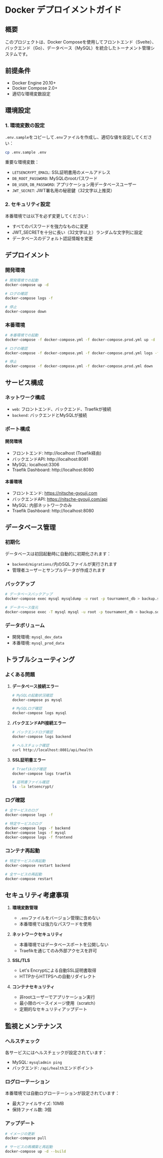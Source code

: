 # Docker デプロイメントガイド

## 概要

このプロジェクトは、Docker Composeを使用してフロントエンド（Svelte）、バックエンド（Go）、データベース（MySQL）を統合したトーナメント管理システムです。

## 前提条件

- Docker Engine 20.10+
- Docker Compose 2.0+
- 適切な環境変数設定

## 環境設定

### 1. 環境変数の設定

`.env.sample`をコピーして`.env`ファイルを作成し、適切な値を設定してください：

```bash
cp .env.sample .env
```

重要な環境変数：
- `LETSENCRYPT_EMAIL`: SSL証明書用のメールアドレス
- `DB_ROOT_PASSWORD`: MySQLのrootパスワード
- `DB_USER`, `DB_PASSWORD`: アプリケーション用データベースユーザー
- `JWT_SECRET`: JWT署名用の秘密鍵（32文字以上推奨）

### 2. セキュリティ設定

本番環境では以下を必ず変更してください：
- すべてのパスワードを強力なものに変更
- JWT_SECRETを十分に長い（32文字以上）ランダムな文字列に設定
- データベースのデフォルト認証情報を変更

## デプロイメント

### 開発環境

```bash
# 開発環境での起動
docker-compose up -d

# ログの確認
docker-compose logs -f

# 停止
docker-compose down
```

### 本番環境

```bash
# 本番環境での起動
docker-compose -f docker-compose.yml -f docker-compose.prod.yml up -d

# ログの確認
docker-compose -f docker-compose.yml -f docker-compose.prod.yml logs -f

# 停止
docker-compose -f docker-compose.yml -f docker-compose.prod.yml down
```

## サービス構成

### ネットワーク構成

- `web`: フロントエンド、バックエンド、Traefikが接続
- `backend`: バックエンドとMySQLが接続

### ポート構成

#### 開発環境
- フロントエンド: http://localhost (Traefik経由)
- バックエンドAPI: http://localhost:8081
- MySQL: localhost:3306
- Traefik Dashboard: http://localhost:8080

#### 本番環境
- フロントエンド: https://nitsche-gyouji.com
- バックエンドAPI: https://nitsche-gyouji.com/api
- MySQL: 内部ネットワークのみ
- Traefik Dashboard: http://localhost:8080

## データベース管理

### 初期化

データベースは初回起動時に自動的に初期化されます：
- `backend/migrations/`内のSQLファイルが実行されます
- 管理者ユーザーとサンプルデータが作成されます

### バックアップ

```bash
# データベースバックアップ
docker-compose exec mysql mysqldump -u root -p tournament_db > backup.sql

# データベース復元
docker-compose exec -T mysql mysql -u root -p tournament_db < backup.sql
```

### データボリューム

- 開発環境: `mysql_dev_data`
- 本番環境: `mysql_prod_data`

## トラブルシューティング

### よくある問題

1. **データベース接続エラー**
   ```bash
   # MySQLの起動状況確認
   docker-compose ps mysql
   
   # MySQLログ確認
   docker-compose logs mysql
   ```

2. **バックエンドAPI接続エラー**
   ```bash
   # バックエンドログ確認
   docker-compose logs backend
   
   # ヘルスチェック確認
   curl http://localhost:8081/api/health
   ```

3. **SSL証明書エラー**
   ```bash
   # Traefikログ確認
   docker-compose logs traefik
   
   # 証明書ファイル確認
   ls -la letsencrypt/
   ```

### ログ確認

```bash
# 全サービスのログ
docker-compose logs -f

# 特定サービスのログ
docker-compose logs -f backend
docker-compose logs -f mysql
docker-compose logs -f frontend
```

### コンテナ再起動

```bash
# 特定サービスの再起動
docker-compose restart backend

# 全サービスの再起動
docker-compose restart
```

## セキュリティ考慮事項

1. **環境変数管理**
   - `.env`ファイルをバージョン管理に含めない
   - 本番環境では強力なパスワードを使用

2. **ネットワークセキュリティ**
   - 本番環境ではデータベースポートを公開しない
   - Traefikを通じてのみ外部アクセスを許可

3. **SSL/TLS**
   - Let's Encryptによる自動SSL証明書取得
   - HTTPからHTTPSへの自動リダイレクト

4. **コンテナセキュリティ**
   - 非rootユーザーでアプリケーション実行
   - 最小限のベースイメージ使用（scratch）
   - 定期的なセキュリティアップデート

## 監視とメンテナンス

### ヘルスチェック

各サービスにはヘルスチェックが設定されています：
- MySQL: `mysqladmin ping`
- バックエンド: `/api/health`エンドポイント

### ログローテーション

本番環境では自動ログローテーションが設定されています：
- 最大ファイルサイズ: 10MB
- 保持ファイル数: 3個

### アップデート

```bash
# イメージの更新
docker-compose pull

# サービスの再構築と再起動
docker-compose up -d --build
```